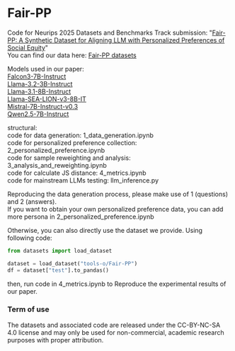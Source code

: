 # Fair-PP  
Code for Neurips 2025 Datasets and Benchmarks Track submission: "[Fair-PP: A Synthetic Dataset for Aligning LLM with Personalized Preferences of Social Equity](https://arxiv.org/pdf/2505.11861)"  
You can find our data here: [Fair-PP datasets](https://huggingface.co/collections/tools-o/fair-pp-6826f1f80edc145806b29a13)  

Models used in our paper:  
[Falcon3-7B-Instruct](https://huggingface.co/tiiuae/Falcon3-7B-Instruct)  
[Llama-3.2-3B-Instruct](https://huggingface.co/meta-llama/Llama-3.2-3B-Instruct)  
[Llama-3.1-8B-Instruct](https://huggingface.co/meta-llama/Llama-3.1-8B-Instruct)  
[Llama-SEA-LION-v3-8B-IT](https://huggingface.co/aisingapore/Llama-SEA-LION-v3-8B-IT)  
[Mistral-7B-Instruct-v0.3](https://huggingface.co/mistralai/Mistral-7B-Instruct-v0.3)   
[Qwen2.5-7B-Instruct](https://huggingface.co/Qwen/Qwen2.5-7B-Instruct)  

structural:  
code for data generation: 1_data_generation.ipynb  
code for personalized preference collection: 2_personalized_preference.ipynb  
code for sample reweighting and analysis: 3_analysis_and_reweighting.ipynb  
code for calculate JS distance: 4_metrics.ipynb  
code for mainstream LLMs testing: llm_inference.py

Reproducing the data generation process, please make use of 1 (questions) and 2 (answers).  
If you want to obtain your own personalized preference data, you can add more persona in 2_personalized_preference.ipynb  

Otherwise, you can also directly use the dataset we provide. Using following code:  

```python
from datasets import load_dataset

dataset = load_dataset("tools-o/Fair-PP")
df = dataset["test"].to_pandas()
```
then, run code in 4_metrics.ipynb to Reproduce the experimental results of our paper.

### Term of use
The datasets and associated code are released under the CC-BY-NC-SA 4.0 license and may only be used for non-commercial, academic research purposes with proper attribution.
